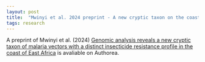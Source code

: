 ```yaml
---
layout: post
title:  "Mwinyi et al. 2024 preprint - A new cryptic taxon on the coast of East Africa"
tags: research
---
```


A preprint of Mwinyi et al. (2024) [Genomic analysis reveals a new cryptic taxon of malaria vectors with a distinct insecticide resistance profile in the coast of East Africa](https://doi.org/10.22541/au.173090555.57059009/v1) is avaliable on Authorea.
